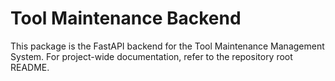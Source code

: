 # Tool Maintenance Backend

This package is the FastAPI backend for the Tool Maintenance Management System. For project-wide documentation, refer to the repository root README.
